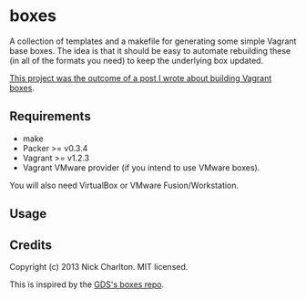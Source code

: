 # boxes

A collection of templates and a makefile for generating some simple Vagrant base
boxes. The idea is that it should be easy to automate rebuilding these (in all of
the formats you need) to keep the underlying box updated.

[This project was the outcome of a post I wrote about building Vagrant boxes][post].

## Requirements

* make
* Packer >= v0.3.4
* Vagrant >= v1.2.3
* Vagrant VMware provider (if you intend to use VMware boxes).

You will also need VirtualBox or VMware Fusion/Workstation.

## Usage

## Credits

Copyright (c) 2013 Nick Charlton. MIT licensed.

This is inspired by the [GDS's boxes repo][gds].

[gds]: https://github.com/alphagov/boxes
[post]: http://nickcharlton.net/posts/vagrant-boxes-with-packer.html

